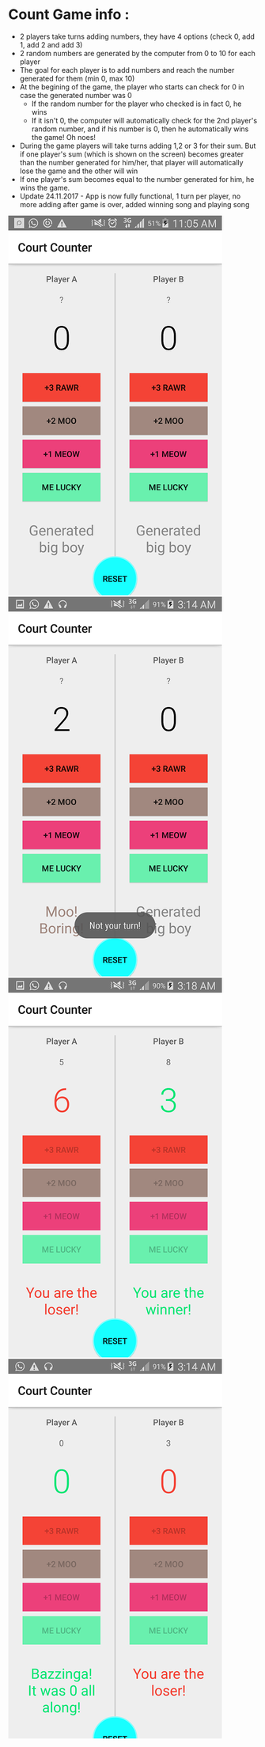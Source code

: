 # Count Game info :



- 2 players take turns adding numbers, they have 4 options (check 0, add 1, add 2 and add 3)
- 2 random numbers are generated by the computer from 0 to 10 for each player
- The goal for each player is to add numbers and reach the number generated for them (min 0, max 10)
- At the begining of the game, the player who starts can check for 0 in case the generated number was 0
	- If the random number for the player who checked is in fact 0, he wins
	- If it isn't 0, the computer will automatically check for the 2nd player's random 	number, and if his number is 0, then he automatically wins the game! Oh noes!
- During the game players will take turns adding 1,2 or 3 for their sum. But if one player's sum (which is shown on the screen) becomes greater than the number generated for him/her, that player will automatically lose the game and the other will win
- If one player's sum becomes equal to the number generated for him, he wins the game.
- Update 24.11.2017 - App is now fully functional, 1 turn per player, no more adding after game is over, added winning song and playing song

![Alt text](screenshots/Screenshot_2017-11-08-11-05-53.png?raw=true "Optional Title")
![Alt text](screenshots/Screenshot_2017-11-24-03-14-42.png?raw=true "Optional Title")
![Alt text](screenshots/Screenshot_2017-11-24-03-18-42.png?raw=true "Optional Title")
![Alt text](screenshots/Screenshot_2017-11-24-03-14-33.png?raw=true "Optional Title")
